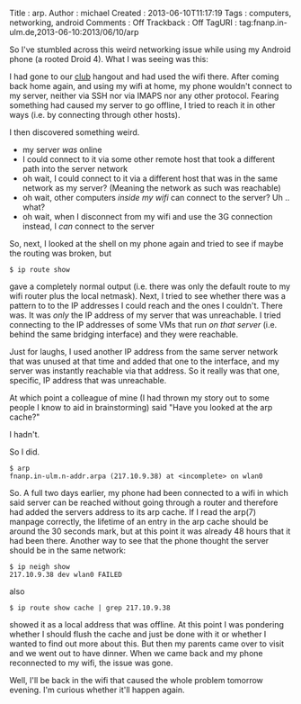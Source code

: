 Title     : arp.
Author    : michael
Created   : 2013-06-10T11:17:19
Tags      : computers, networking, android
Comments  : Off
Trackback : Off
TagURI    : tag:fnanp.in-ulm.de,2013-06-10:2013/06/10/arp

So I've stumbled across this weird networking issue while using my Android
phone (a rooted Droid 4). What I was seeing was this:

I had gone to our [club](http://www.in-ulm.de) hangout and had used the
wifi there. After coming back home again, and using my wifi at home, my
phone wouldn't connect to my server, neither via SSH nor via IMAPS nor any
other protocol. Fearing something had caused my server to go offline, I
tried to reach it in other ways (i.e. by connecting through other hosts).

I then discovered something weird.

* my server _was_ online
* I could connect to it via some other remote host that took a different
 path into the server network
* oh wait, I could connect to it via a different host that was in the same
 network as my server? (Meaning the network as such was reachable)
* oh wait, other computers _inside my wifi_ can connect to the server? Uh
 .. what?
* oh wait, when I disconnect from my wifi and use the 3G connection
 instead, I _can_ connect to the server

So, next, I looked at the shell on my phone again and tried to see if
maybe the routing was broken, but 

    $ ip route show

gave a completely normal output (i.e. there was only the default route to
my wifi router plus the local netmask). Next, I tried to see whether there
was a pattern to to the IP addresses I could reach and the ones I
couldn't. There was. It was _only_ the IP address of my server that was
unreachable. I tried connecting to the IP addresses of some VMs that run
_on that server_ (i.e. behind the same bridging interface) and they were
reachable.

Just for laughs, I used another IP address from the same server network
that was unused at that time and added that one to the interface, and
my server was instantly reachable via that address. So it really was that
one, specific, IP address that was unreachable.

At which point a colleague of mine (I had thrown my story out to some
people I know to aid in brainstorming) said "Have you looked at the arp
cache?"

I hadn't.

So I did.

    $ arp
    fnanp.in-ulm.n-addr.arpa (217.10.9.38) at <incomplete> on wlan0

So. A full two days earlier, my phone had been connected to a wifi in
which said server can be reached without going through a router and
therefore had added the servers address to its arp cache. If I read the
arp(7) manpage correctly, the lifetime of an entry in the arp cache should
be around the 30 seconds mark, but at this point it was already 48 hours
that it had been there. Another way to see that the phone thought the
server should be in the same network:

    $ ip neigh show
    217.10.9.38 dev wlan0 FAILED

also

    $ ip route show cache | grep 217.10.9.38

showed it as a local address that was offline. At this point I was
pondering whether I should flush the cache and just be done with it or
whether I wanted to find out more about this. But then my parents came
over to visit and we went out to have dinner. When we came back and my
phone reconnected to my wifi, the issue was gone.

Well, I'll be back in the wifi that caused the whole problem tomorrow
evening. I'm curious whether it'll happen again.

